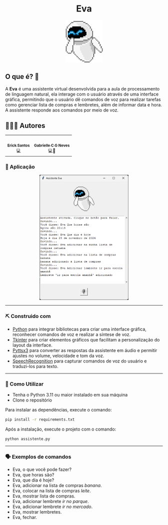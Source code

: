 <h1 align="center">Eva</h1>

<div align=center>
    <img src="./assets/eva.png" width=120>
</div>

<h2>O que é? 🤔</h2>

A <b>Eva</b> é uma assistente virtual desenvolvida para a aula de processamento de linguagem natural, ela interage com o usuário através de uma interface gráfica, permitindo que o usuário dê comandos de voz para realizar tarefas como gerenciar lista de compras e lembretes, além de informar data e hora. A assistente responde aos comandos por meio de voz.

<h2>👩🏾‍💻 Autores</h2>

<table align="center">
  <tr >
      <td align="center"><a href="https://github.com/ericksantos12"><img style="border-radius: 50%;" src="https://avatars.githubusercontent.com/u/16109127?v=4" width="100px;" alt=""/><br /><sub><b>Erick Santos</b></sub></a><br />💻</td>
      <td align="center"><a href="https://github.com/GabrielleCGNeves"><img style="border-radius: 50%;" src="https://avatars.githubusercontent.com/u/88461057?v=4" width="100px;" alt=""/><br /><sub><b>Gabrielle C G Neves</b></sub></a><br />💻📖</td>
  <tr>
<table>

<h3>🎨 Aplicação</h3>

<div align="center"> 
    <img src = "./docs/showcase.png" height="400em">
</div>

---

<h3>⛏ Construido com</h3>
<ul>
    <li><a href="https://www.python.org/">Python</a> para integrar bibliotecas para criar uma interface gráfica, reconhecer comandos de voz e realizar a síntese de voz.</li>
    <li><a href="https://docs.python.org/3/library/tkinter.html">Tkinter</a> para criar elementos gráficos que facilitam a personalização do layout da interface.</li>
    <li><a href="https://pypi.org/project/pyttsx3/">Pyttsx3</a> para converter as respostas da assistente em áudio e permitir ajustes no volume, velocidade e tom da voz.</li>
    <li><a href="https://pypi.org/project/SpeechRecognition/">SpeechRecognition</a> para capturar comandos de voz do usuário e traduzi-los para texto.</li>
</ul>

---

<h3>🏁 Como Utilizar</h3>

-   Tenha o Python 3.11 ou maior instalado em sua máquina
-   Clone o repositório

Para instalar as dependências, execute o comando:

```bash
pip install -r requirements.txt
```

Após a instalação, execute o projeto com o comando:

```bash
python assistente.py
```

---

<h3>🗣 Exemplos de comandos</h3>

- Eva, o que você pode fazer?
- Eva, que horas são?
- Eva, que dia é hoje?
- Eva, adicionar na lista de compras _banana_.
- Eva, colocar na lista de compras _leite_.
- Eva, mostrar lista de compras.
- Eva, adicionar lembrete _ir no parque_.
- Eva, adicionar lembrete _ir no mercado_.
- Eva, mostrar lembretes.
- Eva, fechar.
